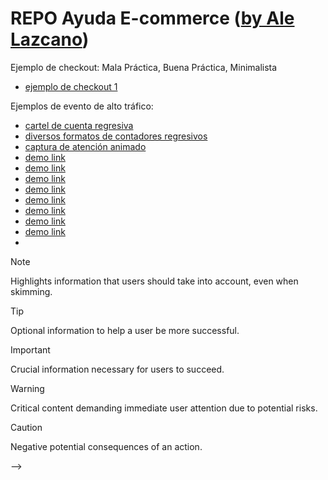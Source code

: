 # REPO Ayuda E-commerce ([by Ale Lazcano](https://lazcano.com.ar/ayudaecommerce))

<base href="https://repodemos.lazcano.com.ar/" target="_blank">

Ejemplo de checkout: Mala Práctica, Buena Práctica, Minimalista
- [ejemplo de checkout 1](checkout-demos/checkout-example-1.html)

Ejemplos de evento de alto tráfico:
- [cartel de cuenta regresiva](ecommerce-sample-code-snippets-example/countdown-event-example.html)
- [diversos formatos de contadores regresivos](ecommerce-sample-code-snippets-example/countdown-evento.html)
- [captura de atención animado](ecommerce-sample-code-snippets-example/countdown-hotsale.html)
- [demo link](ecommerce-sample-code-snippets-example/docs-ultraconversion-hotsalear2025.html)
- [demo link](ecommerce-sample-code-snippets-example/example-components-ux-cro-darkpattern.html)
- [demo link](ecommerce-sample-code-snippets-example/example-components-ux-cro-goodpractices.html)
- [demo link](ecommerce-sample-code-snippets-example/example-components-ux-cro-goodpractices2.html)
- [demo link](ecommerce-sample-code-snippets-example/example-components-ux-cro.html)
- [demo link](ecommerce-sample-code-snippets-example/example-components.html)
- [demo link](ecommerce-sample-code-snippets-example/progress-bar.html)
- [demo link](ecommerce-sample-code-snippets-example/progress-roadmap.html)
- 

> [!NOTE]  
> Highlights information that users should take into account, even when skimming.

> [!TIP]
> Optional information to help a user be more successful.

> [!IMPORTANT]  
> Crucial information necessary for users to succeed.

> [!WARNING]  
> Critical content demanding immediate user attention due to potential risks.

> [!CAUTION]
> Negative potential consequences of an action.

-->
